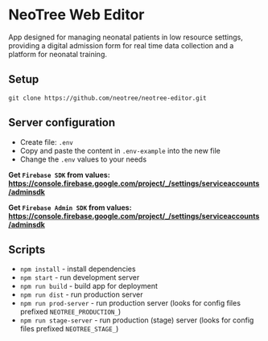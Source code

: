 # NeoTree Web Editor

App designed for managing neonatal patients in low resource settings, providing a digital admission form for real time data collection and a platform for neonatal training.

## Setup

`git clone https://github.com/neotree/neotree-editor.git`

## Server configuration

- Create file: `.env`
- Copy and paste the content in `.env-example` into the new file 
- Change the `.env` values to your needs

**Get `Firebase SDK` from values: https://console.firebase.google.com/project/_/settings/serviceaccounts/adminsdk**

**Get `Firebase Admin SDK` from values: https://console.firebase.google.com/project/_/settings/serviceaccounts/adminsdk**

## Scripts

* `npm install` - install dependencies
* `npm start` - run development server
* `npm run build` - build app for deployment
* `npm run dist` - run production server
* `npm run prod-server` - run production server (looks for config files prefixed `NEOTREE_PRODUCTION_`)
* `npm run stage-server` - run production (stage) server (looks for config files prefixed `NEOTREE_STAGE_`)
